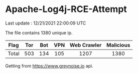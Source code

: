 
# Apache-Log4j-RCE-Attempt

Last update : 12/21/2021 22:00:09 UTC

The file contains 1380 unique ip.

| Flag | Tor | Bot | VPN | Web Crawler | Malicious |
| :-:  | :-: | :-: | :-: | :-:         | :-:       |
| Total| 503  | 134  | 105  | 1207          | 1380        |

Getting from https://www.greynoise.io api.